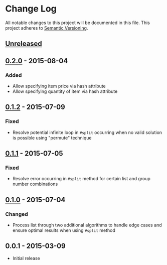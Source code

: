 # Change Log
All notable changes to this project will be documented in this file.
This project adheres to [Semantic Versioning](http://semver.org/).

## [Unreleased]

## [0.2.0] - 2015-08-04
### Added
- Allow specifying item price via hash attribute
- Allow specifying quantity of item via hash attribute

## [0.1.2] - 2015-07-09
### Fixed
- Resolve potential infinite loop in `#split` occurring when no valid solution is possible using "permute" technique

## [0.1.1] - 2015-07-05
### Fixed
- Resolve error occurring in `#split` method for certain list and group number combinations

## [0.1.0] - 2015-07-04
### Changed
- Process list through two additional algorithms to handle edge cases and ensure optimal results when using `#split` method

## 0.0.1 - 2015-03-09
- Initial release

[unreleased]: https://github.com/djpowers/divvy_up/compare/v0.2.0...HEAD
[0.2.0]: https://github.com/djpowers/divvy_up/compare/v0.1.2...v0.2.0
[0.1.2]: https://github.com/djpowers/divvy_up/compare/v0.1.1...v0.1.2
[0.1.1]: https://github.com/djpowers/divvy_up/compare/v0.1.0...v0.1.1
[0.1.0]: https://github.com/djpowers/divvy_up/compare/v0.0.1...v0.1.0
